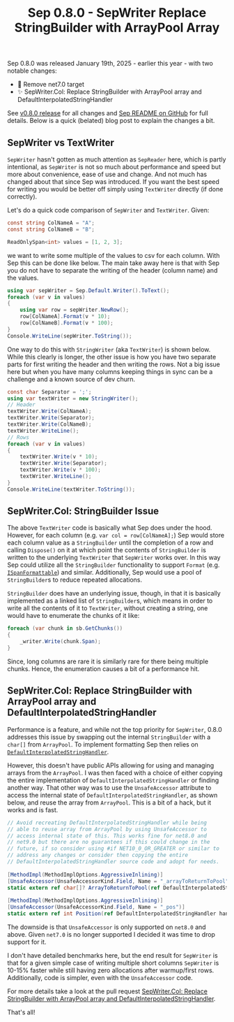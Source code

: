 ﻿---
layout: post
title: Sep 0.8.0 - SepWriter Replace StringBuilder with ArrayPool Array
---

Sep 0.8.0 was released January 19th, 2025 - earlier this year - with two notable
changes:

* 🎯 Remove net7.0 target
* ✨ SepWriter.Col: Replace StringBuilder with ArrayPool array and 
  DefaultInterpolatedStringHandler

See [v0.8.0 release](https://github.com/nietras/Sep/releases/tag/v0.8.0) for all
changes and [Sep README on GitHub](https://github.com/nietras/Sep) for full
details. Below is a quick (belated) blog post to explain the changes a bit.

## SepWriter vs TextWriter

`SepWriter` hasn't gotten as much attention as `SepReader` here, which is partly
intentional, as `SepWriter` is not so much about performance and speed but more
about convenience, ease of use and change. And not much has changed about that
since Sep was introduced. If you want the best speed for writing you would be
better off simply using `TextWriter` directly (if done correctly). 

Let's do a quick code comparison of `SepWriter` and `TextWriter`. Given:

```csharp
const string ColNameA = "A";
const string ColNameB = "B";

ReadOnlySpan<int> values = [1, 2, 3];
```

we want to write some multiple of the values to csv for each column. With Sep
this can be done like below. The main take away here is that with Sep you do not
have to separate the writing of the header (column name) and the values.

```csharp
using var sepWriter = Sep.Default.Writer().ToText();
foreach (var v in values)
{
    using var row = sepWriter.NewRow();
    row[ColNameA].Format(v * 10);
    row[ColNameB].Format(v * 100);
}
Console.WriteLine(sepWriter.ToString());
```

One way to do this with `StringWriter` (aka `TextWriter`) is shown below. While
this clearly is longer, the other issue is how you have two separate parts for
first writing the header and then writing the rows. Not a big issue here but
when you have many columns keeping things in sync can be a challenge and a known
source of dev churn.

```csharp
const char Separator = ';';
using var textWriter = new StringWriter();
// Header
textWriter.Write(ColNameA);
textWriter.Write(Separator);
textWriter.Write(ColNameB);
textWriter.WriteLine();
// Rows
foreach (var v in values)
{
    textWriter.Write(v * 10);
    textWriter.Write(Separator);
    textWriter.Write(v * 100);
    textWriter.WriteLine();
}
Console.WriteLine(textWriter.ToString());
```

## SepWriter.Col: StringBuilder Issue

The above `TextWriter` code is basically what Sep does under the hood. However,
for each column (e.g. `var col = row[ColNameA];`) Sep would store each column
value as a `StringBuilder` until the completion of a row and calling `Dispose()`
on it at which point the contents of `StringBuilder` is written to the
underlying `TextWriter` that `SepWriter` works over. In this way Sep could
utilize all the `StringBuilder` functionality to support `Format` (e.g.
[`ISpanFormattable`](https://learn.microsoft.com/en-us/dotnet/api/system.ispanformattable))
and similar. Additionally, Sep would use a pool of `StringBuilder`s to reduce
repeated allocations.

`StringBuilder` does have an underlying issue, though, in that it is basically
implemented as a linked list of `StringBuilder`s, which means in order to write
all the contents of it to `TextWriter`, without creating a string, one would
have to enumerate the chunks of it like: 

```csharp
foreach (var chunk in sb.GetChunks())
{
    _writer.Write(chunk.Span);
}
```

Since, long columns are rare it is similarly rare for there being multiple
chunks. Hence, the enumeration causes a bit of a performance hit. 

## SepWriter.Col: Replace StringBuilder with ArrayPool array and DefaultInterpolatedStringHandler

Performance is a feature, and while not the top priority for `SepWriter`, 0.8.0
addresses this issue by swapping out the internal `StringBuilder` with a
`char[]` from `ArrayPool`. To implement formatting Sep then relies on
[`DefaultInterpolatedStringHandler`](https://learn.microsoft.com/en-us/dotnet/api/system.runtime.compilerservices.defaultinterpolatedstringhandler).

However, this doesn't have public APIs allowing for using and managing arrays
from the `ArrayPool`. I was then faced with a choice of either copying the
entire implementation of `DefaultInterpolatedStringHandler` or finding another
way. That other way was to use the `UnsafeAccessor` attribute to access the
internal state of `DefaultInterpolatedStringHandler`, as shown below, and reuse
the array from `ArrayPool`. This is a bit of a hack, but it works and is fast. 

```csharp
// Avoid recreating DefaultInterpolatedStringHandler while being
// able to reuse array from ArrayPool by using UnsafeAccessor to
// access internal state of this. This works fine for net8.0 and
// net9.0 but there are no guarantees if this could change in the
// future, if so consider using #if NET10_0_OR_GREATER or similar to
// address any changes or consider then copying the entire
// DefaultInterpolatedStringHandler source code and adopt for needs.
 
[MethodImpl(MethodImplOptions.AggressiveInlining)]
[UnsafeAccessor(UnsafeAccessorKind.Field, Name = "_arrayToReturnToPool")]
static extern ref char[]? ArrayToReturnToPool(ref DefaultInterpolatedStringHandler handler);
 
[MethodImpl(MethodImplOptions.AggressiveInlining)]
[UnsafeAccessor(UnsafeAccessorKind.Field, Name = "_pos")]
static extern ref int Position(ref DefaultInterpolatedStringHandler handler);
```

The downside is that `UnsafeAccessor` is only supported on `net8.0` and above.
Given `net7.0` is no longer supported I decided it was time to drop support for
it.

I don't have detailed benchmarks here, but the end result for `SepWriter` is
that for a given simple case of writing multiple short columns `SepWriter` is
10-15% faster while still having zero allocations after warmup/first rows.
Additionally, code is simpler, even with the `UnsafeAccessor` code.

For more details take a look at the pull request [SepWriter.Col: Replace
StringBuilder with ArrayPool array and
DefaultInterpolatedStringHandler](https://github.com/nietras/Sep/pull/216).

That's all!
